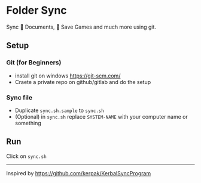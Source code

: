 #  Folder Sync

Sync 📃 Documents, 💾 Save Games and much more using git.


## Setup

### Git (for Beginners)
* install git on windows https://git-scm.com/
* Craete a private repo on github/gitlab and do the setup

### Sync file
* Duplicate `sync.sh.sample` to `sync.sh`
* (Optional) in `sync.sh` replace `SYSTEM-NAME` with your computer name or something

## Run 
Click on `sync.sh`


---

Inspired by
https://github.com/kerpak/KerbalSyncProgram